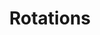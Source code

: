 ---
title: Rotations
icon: icon.png
filter: filter-rotations

content:
    items: 
        - '@taxonomy.function': stud_tilt
        - '@taxonomy.function': stud_twist
        - '@taxonomy.function': axle_tilt
    filter:
        published: true
        type: 'tech' 
    order:
        by: date
        dir: desc
    limit: 12
    pagination: true

form:
    name: filter-rotations
    id: items-filter
    classes: row
    fields:
        -
            name: filter
            type: fieldset
            id: filter
            classes: "col-12 col-md-6 text-center text-md-left"
            fields:
                -
                    name: rotation_type
                    label: Rotation Type
                    type: select
                    id: rotation_type
                    classes: custom-select
                    default: all
                    options:
                        'all': 'All Types'
                        'stud_tilt': 'Stud Tilt'
                        'stud_twist': 'Stud Twist'
                        # 'axle_tilt': 'Axle Tilt'
                - 
                    name: rotation_angle
                    label: Rotation Angle
                    type: select
                    id: rotation_angle
                    classes: custom-select
                    default: all
                    options:
                        'all': 'All Angles'
                        '45': '45°'
                        '90': '90°'
                        '180': '180°'
                        'all-1': '-------'
                        '_0-45': '00° - 45°'
                        '_45-90': '45° - 90°'
                        '_90-180': '90° - 180°'
        -
            name: sorting
            type: fieldset
            id: sorting
            classes: "col-12 col-md-6 text-center text-md-right"
            fields:
                - 
                    name: order_by
                    label: Order By
                    type: select
                    id: order_by
                    classes: custom-select
                    default: 'header.taxonomy.partcount'
                    options:
                        'title': 'by Title'
                        'date': 'by Date Added'
                        'modified': 'by Date Modified'
                        'header.taxonomy.partcount': 'by Part Count'
                        'random': 'in Random Order'
                -
                    name: order_dir
                    label: Order Direction
                    type: select
                    id: order_dir
                    classes: custom-select
                    default: 'asc'
                    options:
                        'asc': 'Up'
                        'desc': 'Down'

    buttons:
        submit:
            value: Filter
    process:
        redirect: >-
            /techs/collections/rotations/{% 
                set rotation_angle = form.value.rotation_angle                                   %}{%
                set rotation_angle = rotation_angle|slice(0,3) == 'all' ? 'all' : rotation_angle %}{%
                set rotation_type  = form.value.rotation_type                                    %}{%
                if rotation_type == 'all'                                                        %}{%
                    if rotation_angle != 'all'                                                   %}{%
                        set filter = 'rotation_angle:' ~ rotation_angle ~ '/'                    %}{%
                    endif                                                                        %}{%
                else                                                                             %}{%
                    if rotation_angle != 'all'                                                   %}{%
                        set filter = rotation_type ~ '_angle:' ~ rotation_angle ~ '/'            %}{%
                    else                                                                         %}{%
                        set filter = 'function:' ~ rotation_type ~ '/'                           %}{%
                    endif                                                                        %}{%
                endif                                                                            %}{{ filter }}{%
                set order_by = form.value.order_by                                               %}{%
                set order_dir = form.value.order_dir                                             %}{%
                set ordering = 'orderby:' ~ order_by ~ '/orderdir:' ~ order_dir                  %}{{ ordering }}

---